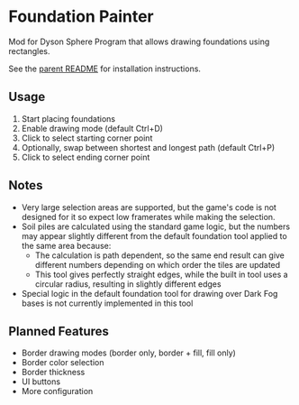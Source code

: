 # Foundation Painter
Mod for Dyson Sphere Program that allows drawing foundations using rectangles.

See the [parent README](../README.md) for installation instructions.

## Usage
1. Start placing foundations
2. Enable drawing mode (default Ctrl+D)
3. Click to select starting corner point
4. Optionally, swap between shortest and longest path (default Ctrl+P)
5. Click to select ending corner point

## Notes
- Very large selection areas are supported, but the game's code is not designed for it so expect low framerates while making the selection.
- Soil piles are calculated using the standard game logic, but the numbers may appear slightly different from the default foundation tool applied to the same area because:
  - The calculation is path dependent, so the same end result can give different numbers depending on which order the tiles are updated
  - This tool gives perfectly straight edges, while the built in tool uses a circular radius, resulting in slightly different edges
- Special logic in the default foundation tool for drawing over Dark Fog bases is not currently implemented in this tool

## Planned Features
- Border drawing modes (border only, border + fill, fill only)
- Border color selection
- Border thickness
- UI buttons
- More configuration
